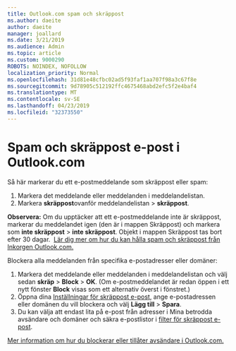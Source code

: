```yaml
---
title: Outlook.com spam och skräppost
ms.author: daeite
author: daeite
manager: joallard
ms.date: 3/21/2019
ms.audience: Admin
ms.topic: article
ms.custom: 9000290
ROBOTS: NOINDEX, NOFOLLOW
localization_priority: Normal
ms.openlocfilehash: 31d81e48cfbc02ad5f93faf1aa707f98a3c67f8e
ms.sourcegitcommit: 9d78905c512192ffc4675468abd2efc5f2e4baf4
ms.translationtype: MT
ms.contentlocale: sv-SE
ms.lasthandoff: 04/23/2019
ms.locfileid: "32373550"
---
```

# <a name="spam-and-junk-email-in-outlookcom"></a>Spam och skräppost e-post i Outlook.com

Så här markerar du ett e-postmeddelande som skräppost eller spam:

1. Markera det meddelande eller meddelanden i meddelandelistan.
1. Markera **skräppost**ovanför meddelandelistan > **skräppost**.

**Observera:** Om du upptäcker att ett e-postmeddelande inte är skräppost, markerar du meddelandet igen (den är i mappen Skräppost) och markera som **inte skräppost** > **inte skräppost**. Objekt i mappen Skräppost tas bort efter 30 dagar.  [Lär dig mer om hur du kan hålla spam och skräppost från Inkorgen Outlook.com.](https://support.office.com/article/a3ece97b-82f8-4a5e-9ac3-e92fa6427ae4)

Blockera alla meddelanden från specifika e-postadresser eller domäner:

1. Markera det meddelande eller meddelanden i meddelandelistan och välj sedan **skräp** > **Block** > **OK**. (Om e-postmeddelandet är redan öppen i ett nytt fönster **Block** visas som ett alternativ överst i fönstret.)
1. Öppna dina [Inställningar för skräppost e-post](https://outlook.live.com/mail/options/mail/junkEmail/blockedSendersAndDomainsV2), ange e-postadressen eller domänen du vill blockera och välj **Lägg till** > **Spara**.
1. Du kan välja att endast lita på e-post från adresser i Mina betrodda avsändare och domäner och säkra e-postlistor i [filter för skräppost e-post](https://outlook.live.com/mail/options/mail/junkEmail/filtersOption).

[Mer information om hur du blockerar eller tillåter avsändare i Outlook.com.](https://support.office.com/article/afba1c94-77bb-4f50-8b85-057cf52f4d5e)